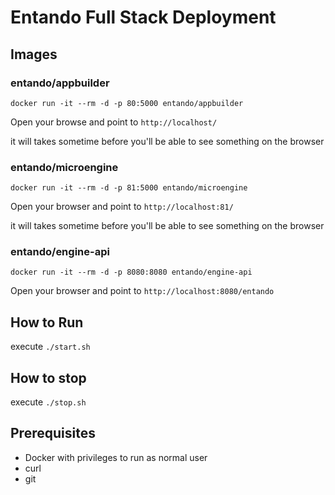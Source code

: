 # Entando Full Stack Deployment

## Images

### entando/appbuilder 

`docker run -it --rm -d -p 80:5000 entando/appbuilder`

Open your browse and point to `http://localhost/`

it will takes sometime before you'll be able to see something on the browser

### entando/microengine

`docker run -it --rm -d -p 81:5000 entando/microengine`

Open your browser and point to `http://localhost:81/`

it will takes sometime before you'll be able to see something on the browser

### entando/engine-api

`docker run -it --rm -d -p 8080:8080 entando/engine-api`

Open your browser and point to `http://localhost:8080/entando`


## How to Run

execute `./start.sh`

## How to stop

execute `./stop.sh`

## Prerequisites

- Docker with privileges to run as normal user
- curl
- git